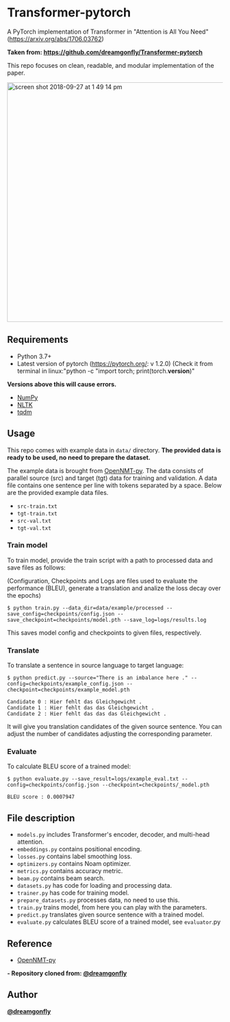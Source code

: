 # Transformer-pytorch
A PyTorch implementation of Transformer in "Attention is All You Need" (https://arxiv.org/abs/1706.03762)

**Taken from: https://github.com/dreamgonfly/Transformer-pytorch**

This repo focuses on clean, readable, and modular implementation of the paper.

<img width="559" alt="screen shot 2018-09-27 at 1 49 14 pm" src="https://user-images.githubusercontent.com/2340721/46123973-44b08900-c25c-11e8-9468-7aef9e4e3f18.png">

## Requirements
- Python 3.7+
- Latest version of pytorch (https://pytorch.org/: v 1.2.0)
(Check it from terminal in linux:"python -c "import torch; print(torch.__version__)"

**Versions above this will cause errors.**

- [NumPy](http://www.numpy.org/)
- [NLTK](https://www.nltk.org/)
- [tqdm](https://github.com/tqdm/tqdm)

## Usage

This repo comes with example data in `data/` directory. **The provided data is ready to be used, no need to prepare the dataset.**

The example data is brought from [OpenNMT-py](https://github.com/OpenNMT/OpenNMT-py).
The data consists of parallel source (src) and target (tgt) data for training and validation.
A data file contains one sentence per line with tokens separated by a space.
Below are the provided example data files.

- `src-train.txt`
- `tgt-train.txt`
- `src-val.txt`
- `tgt-val.txt`

### Train model
To train model, provide the train script with a path to processed data and save files as follows:

(Configuration, Checkpoints and Logs are files used to evaluate the performance (BLEU), generate a translation and analize the loss decay over the epochs)

```
$ python train.py --data_dir=data/example/processed --save_config=checkpoints/config.json --save_checkpoint=checkpoints/model.pth --save_log=logs/results.log 
```

This saves model config and checkpoints to given files, respectively.

### Translate
To translate a sentence in source language to target language:
```
$ python predict.py --source="There is an imbalance here ." --config=checkpoints/example_config.json --checkpoint=checkpoints/example_model.pth

Candidate 0 : Hier fehlt das Gleichgewicht .
Candidate 1 : Hier fehlt das das Gleichgewicht .
Candidate 2 : Hier fehlt das das das Gleichgewicht .
```

It will give you translation candidates of the given source sentence.
You can adjust the number of candidates adjusting the corresponding parameter. 

### Evaluate
To calculate BLEU score of a trained model:
```
$ python evaluate.py --save_result=logs/example_eval.txt --config=checkpoints/config.json --checkpoint=checkpoints/_model.pth

BLEU score : 0.0007947
```

## File description
- `models.py` includes Transformer's encoder, decoder, and multi-head attention.
- `embeddings.py` contains positional encoding.
- `losses.py` contains label smoothing loss.
- `optimizers.py` contains Noam optimizer.
- `metrics.py` contains accuracy metric.
- `beam.py` contains beam search.
- `datasets.py` has code for loading and processing data. 
- `trainer.py` has code for training model.
- `prepare_datasets.py` processes data, no need to use this.
- `train.py` trains model, from here you can play with the parameters.
- `predict.py` translates given source sentence with a trained model.
- `evaluate.py` calculates BLEU score of a trained model, see `evaluator`.py

## Reference
- [OpenNMT-py](https://github.com/OpenNMT/OpenNMT-py)

**- Repository cloned from: [@dreamgonfly](https://github.com/dreamgonfly)**
## Author
**[@dreamgonfly](https://github.com/dreamgonfly)**
